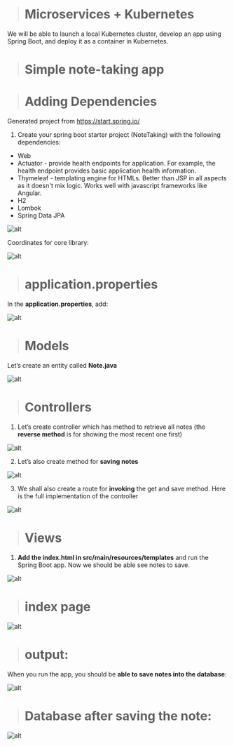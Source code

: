 ># Microservices + Kubernetes

We will be able to launch a local Kubernetes cluster, develop an app using Spring Boot, and deploy it as a container in Kubernetes.

># Simple note-taking app

># Adding Dependencies

Generated project from https://start.spring.io/

1.	Create your spring boot starter project (NoteTaking) with the following dependencies:

- Web
- Actuator - provide health endpoints for application. For example, the health endpoint provides basic application health information.
- Thymeleaf - templating engine for HTMLs.  Better than JSP in all aspects as it doesn't mix logic.  Works well with javascript frameworks like Angular.  
- H2
- Lombok
- Spring Data JPA
 
![alt](/image/1.PNG)

Coordinates for core library:

![alt](/image/4.PNG)

># application.properties

In the **application.properties**, add:

![alt](/image/2.PNG)
 
># Models

Let’s create an entity called **Note.java**

![alt](/image/3.PNG)

># Controllers

1. Let’s create controller which has method to retrieve all notes (the **reverse method** is for showing the most recent one first)

![alt](/image/5.PNG)

2. Let’s also create method for **saving notes**

![alt](/image/6.PNG)

3. We shall also create a route for **invoking** the get and save method.  Here is the full implementation of the controller

![alt](/image/7.PNG)

># Views

1. **Add the index.html in src/main/resources/templates** and run the Spring Boot app.  Now we should be able see notes to save.

![alt](/image/8.PNG)

># index page
![alt](/image/9.PNG)

># output:

When you run the app, you should be **able to save notes into the database**:

![alt](/image/10.PNG)

># Database after saving the note:

![alt](/image/11.PNG)


